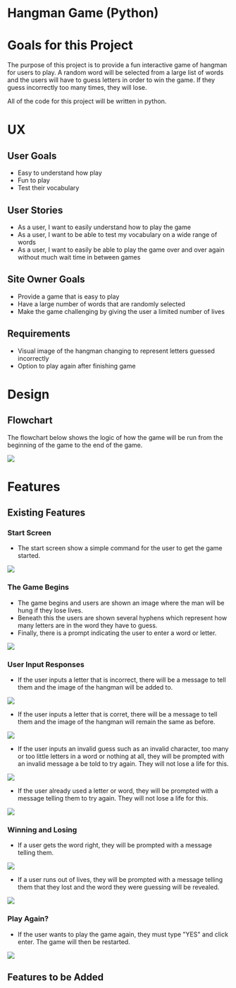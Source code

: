 # Hangman Game (Python)

# Goals for this Project

The purpose of this project is to provide a fun interactive game of hangman for users to play. A random word will be selected from a large list of words and the users will have to guess letters in order to win the game. If they guess incorrectly too many times, they will lose.

All of the code for this project will be written in python.

# UX

## User Goals
* Easy to understand how play
* Fun to play
* Test their vocabulary

## User Stories
* As a user, I want to easily understand how to play the game
* As a user, I want to be able to test my vocabulary on a wide range of words
* As a user, I want to easily be able to play the game over and over again without much wait time in between games

## Site Owner Goals
* Provide a game that is easy to play
* Have a large number of words that are randomly selected
* Make the game challenging by giving the user a limited number of lives

## Requirements
* Visual image of the hangman changing to represent letters guessed incorrectly
* Option to play again after finishing game

# Design

## Flowchart
The flowchart below shows the logic of how the game will be run from the beginning of the game to the end of the game.

<img src="/docs/flowchart.png">

# Features

## Existing Features

### Start Screen
* The start screen show a simple command for the user to get the game started.

<img src="/docs/start.png">

### The Game Begins
* The game begins and users are shown an image where the man will be hung if they lose lives.
* Beneath this the users are shown several hyphens which represent how many letters are in the word they have to guess.
* Finally, there is a prompt indicating the user to enter a word or letter.

<img src="/docs/user-enter.png">

### User Input Responses
* If the user inputs a letter that is incorrect, there will be a message to tell them and the image of the hangman will be added to.

<img src="/docs/letter-not-in-word.png">

* If the user inputs a letter that is corret, there will be a message to tell them and the image of the hangman will remain the same as before.

<img src="/docs/letter-is-in-word.png">

* If the user inputs an invalid guess such as an invalid character, too many or too little letters in a word or nothing at all, they will be prompted with an invalid message a be told to try again. They will not lose a life for this.

<img src="/docs/input-invalid.png">

* If the user already used a letter or word, they will be prompted with a message telling them to try again. They will not lose a life for this.

<img src="/docs/already-used-letter.png">

### Winning and Losing

* If a user gets the word right, they will be prompted with a message telling them.

<img src="/docs/you-win.png">

* If a user runs out of lives, they will be prompted with a message telling them that they lost and the word they were guessing will be revealed.

<img src="/docs/you-lose.png">

### Play Again?

* If the user wants to play the game again, they must type "YES" and click enter. The game will then be restarted.

<img src="/docs/play-again-yes.png">









## Features to be Added